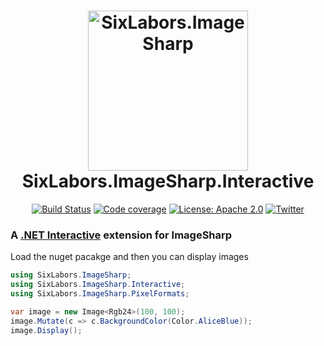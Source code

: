<h1 align="center">

<img src="https://github.com/SixLabors/Branding/raw/master/icons/imagesharp/sixlabors.imagesharp.svg?sanitize=true" alt="SixLabors.ImageSharp" width="256"/>
<br/>
SixLabors.ImageSharp.Interactive
</h1>

<div align="center">

[![Build Status](https://img.shields.io/github/workflow/status/SixLabors/ImageSharp.Interactive/Build/master)](https://github.com/SixLabors/ImageSharp/actions)
[![Code coverage](https://codecov.io/gh/SixLabors/ImageSharp.Interactive/branch/master/graph/badge.svg)](https://codecov.io/gh/SixLabors/ImageSharp)
[![License: Apache 2.0](https://img.shields.io/badge/license-Apache%202.0-blue.svg)](https://opensource.org/licenses/Apache-2.0)
[![Twitter](https://img.shields.io/twitter/url/http/shields.io.svg?style=flat&logo=twitter)](https://twitter.com/intent/tweet?hashtags=imagesharp,dotnet,oss&text=ImageSharp.+A+new+cross-platform+2D+graphics+API+in+C%23&url=https%3a%2f%2fgithub.com%2fSixLabors%2fImageSharp&via=sixlabors)

</div>

### A [.NET Interactive](https://github.com/dotnet/interactive/) extension for ImageSharp

Load the nuget pacakge and then you can display images
```csharp --project
using SixLabors.ImageSharp;
using SixLabors.ImageSharp.Interactive;
using SixLabors.ImageSharp.PixelFormats;

var image = new Image<Rgb24>(100, 100);
image.Mutate(c => c.BackgroundColor(Color.AliceBlue));
image.Display(); 
```

